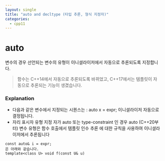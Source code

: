 ```yaml
---
layout: single
title: "auto and decltype (타입 추론, 형식 지정자)"
categories:
  - cpp11
---
```


# auto 
변수의 경우 선언되는 변수의 유형이 이니셜라이저에서 자동으로 추론되도록 지정합니다.

>함수는 C++14에서 자동으로 추론되도록 바뀌었고, C++17에서는 템플릿이 자동으로 추론되는 기능이 생겼습니다. 

### Explanation

* 다음과 같은 변수에서 지정되는 시퀀스는 : auto x = expr; 이니셜라이저 자동으로 결정됩니다.
* 자리 표시자 유형 지정 자가 auto 또는 type-constraint 인 경우 auto (C++20부터) 변수 유형은 함수 호출에서 템플릿 인수 추론 에 대한 규칙을 사용하여 이니셜라이저에서 추론됩니다


```
const auto& i = expr;
은 아래와 같습니다.
template<class U> void f(const U& u)

```
